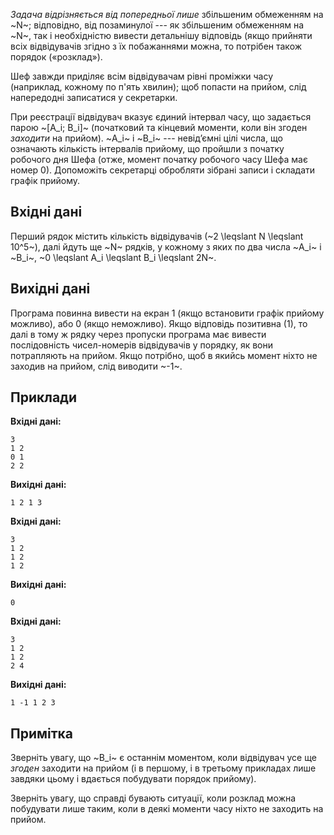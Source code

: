*Задача відрізняється від попередньої лише* збільшеним обмеженням на ~N~; відповідно, від позаминулої --- як збільшеним обмеженням на ~N~, так і необхідністю вивести детальнішу відповідь (якщо прийняти всіх відвідувачів згідно з їх побажаннями можна, то потрібен також порядок («розклад»).

Шеф завжди приділяє всім відвідувачам рівні проміжки часу (наприклад, кожному по п'ять хвилин); щоб попасти на прийом, слід напередодні записатися у секретарки.

При реєстрації відвідувач вказує єдиний інтервал часу, що задається парою ~[A_i; B_i]~ (початковий та кінцевий моменти, коли він згоден *заходити* на прийом). ~A_i~ і ~B_i~ --- невід’ємні цілі числа, що означають кількість інтервалів прийому, що пройшли з початку робочого дня Шефа (отже, момент початку робочого часу Шефа має номер 0). Допоможіть секретарці обробляти зібрані записи і складати графік прийому.

## Вхідні дані
Перший рядок містить кількість відвідувачів (~2 \leqslant N \leqslant 10^5~), далі йдуть ще ~N~ рядків, у кожному з яких по два числа ~A_i~ і ~B_i~, ~0 \leqslant A_i \leqslant B_i \leqslant 2N~.

## Вихідні дані
Програма повинна вивести на екран 1 (якщо встановити графік прийому можливо), або 0 (якщо неможливо). Якщо відповідь позитивна (1), то далі в тому ж рядку через пропуски програма має вивести послідовність чисел-номерів відвідувачів у порядку, як вони потрапляють на прийом. Якщо потрібно, щоб в якийсь момент ніхто не заходив на прийом, слід виводити ~-1~.

## Приклади

**Вхідні дані:**
```
3
1 2
0 1
2 2
```

**Вихідні дані:**
```
1 2 1 3
```

**Вхідні дані:**
```
3
1 2
1 2
1 2
```

**Вихідні дані:**
```
0
```

**Вхідні дані:**
```
3
1 2
1 2
2 4
```

**Вихідні дані:**
```
1 -1 1 2 3
```

## Примітка
Зверніть увагу, що ~B_i~ є останнім моментом, коли відвідувач усе ще *згоден* заходити на прийом (і в першому, і в третьому прикладах лише завдяки цьому і вдається побудувати порядок прийому).

Зверніть увагу, що справді бувають ситуації, коли розклад можна побудувати лише таким, коли в деякі моменти часу ніхто не заходить на прийом.
